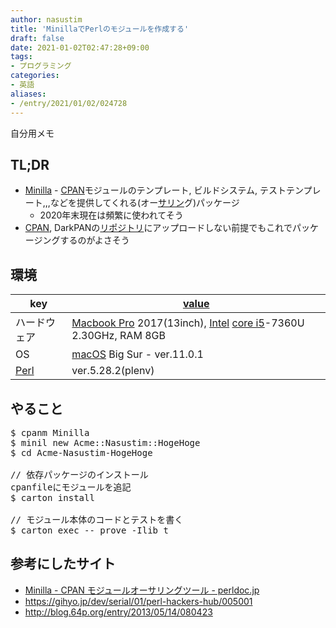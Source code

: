 ```yaml
---
author: nasustim
title: 'MinillaでPerlのモジュールを作成する'
draft: false
date: 2021-01-02T02:47:28+09:00
tags:
- プログラミング
categories:
- 英語
aliases:
- /entry/2021/01/02/024728
---
```

自分用メモ


<h2>TL;DR</h2>

<ul>
<li><a href="https://metacpan.org/pod/Minilla">Minilla</a> - <a class="keyword" href="http://d.hatena.ne.jp/keyword/CPAN">CPAN</a>モジュールのテンプレート, ビルドシステム, テストテンプレート,,,などを提供してくれる(オー<a class="keyword" href="http://d.hatena.ne.jp/keyword/%A5%B5%A5%EA%A5%F3">サリン</a>グ)パッケージ

<ul>
<li>2020年末現在は頻繁に使われてそう</li>
</ul>
</li>
<li><a class="keyword" href="http://d.hatena.ne.jp/keyword/CPAN">CPAN</a>, DarkPANの<a class="keyword" href="http://d.hatena.ne.jp/keyword/%A5%EA%A5%DD%A5%B8%A5%C8%A5%EA">リポジトリ</a>にアップロードしない前提でもこれでパッケージングするのがよさそう</li>
</ul>


<h2>環境</h2>

<table>
<thead>
<tr>
<th> key </th>
<th> <a class="keyword" href="http://d.hatena.ne.jp/keyword/value">value</a> </th>
</tr>
</thead>
<tbody>
<tr>
<td> ハードウェア </td>
<td> <a class="keyword" href="http://d.hatena.ne.jp/keyword/Macbook%20Pro">Macbook Pro</a> 2017(13inch), <a class="keyword" href="http://d.hatena.ne.jp/keyword/Intel">Intel</a> <a class="keyword" href="http://d.hatena.ne.jp/keyword/core%20i5">core i5</a>-7360U 2.30GHz, RAM 8GB </td>
</tr>
<tr>
<td> OS </td>
<td> <a class="keyword" href="http://d.hatena.ne.jp/keyword/macOS">macOS</a> Big Sur - ver.11.0.1 </td>
</tr>
<tr>
<td> <a class="keyword" href="http://d.hatena.ne.jp/keyword/Perl">Perl</a> </td>
<td> ver.5.28.2(plenv)  </td>
</tr>
</tbody>
</table>


<h2>やること</h2>

<pre class="code :sh" data-lang=":sh" data-unlink>$ cpanm Minilla
$ minil new Acme::Nasustim::HogeHoge
$ cd Acme-Nasustim-HogeHoge

// 依存パッケージのインストール
cpanfileにモジュールを追記
$ carton install

// モジュール本体のコードとテストを書く
$ carton exec -- prove -Ilib t</pre>


<h2>参考にしたサイト</h2>

<ul>
<li><a href="https://perldoc.jp/docs/modules/Minilla-v0.6.4/lib/Minilla.pod">Minilla - CPAN &#x30E2;&#x30B8;&#x30E5;&#x30FC;&#x30EB;&#x30AA;&#x30FC;&#x30B5;&#x30EA;&#x30F3;&#x30B0;&#x30C4;&#x30FC;&#x30EB; - perldoc.jp</a></li>
<li><a href="https://gihyo.jp/dev/serial/01/perl-hackers-hub/005001">https://gihyo.jp/dev/serial/01/perl-hackers-hub/005001</a></li>
<li><a href="http://blog.64p.org/entry/2013/05/14/080423">http://blog.64p.org/entry/2013/05/14/080423</a></li>
</ul>


